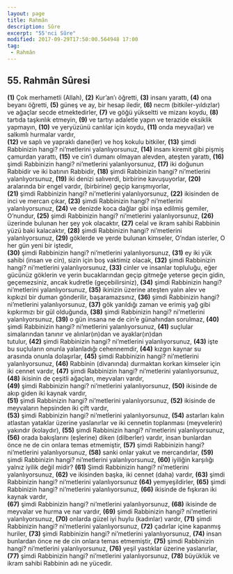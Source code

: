 ```yaml
---
layout: page
title: Rahmân
description: Sûre
excerpt: "55'nci Sûre"
modified: 2017-09-29T17:50:00.564948 17:00
tag: 
 - Rahmân
---
```


## 55. Rahmân Sûresi

**(1)** Çok merhametli (Allah),	
**(2)** Kur’an’ı öğretti,
**(3)** insanı yarattı,
**(4)** ona beyanı öğretti,
**(5)** güneş ve ay, bir hesap iledir,
**(6)** necm (bitkiler-yıldızlar) ve ağaçlar secde etmektedirler,
**(7)** ve göğü yükseltti ve mizanı koydu,
**(8)** tartıda taşkınlık etmeyin,
**(9)** ve tartıyı adaletle yapın ve terazide eksiklik yapmayın, 
****(10)**** ve yeryüzünü canlılar için koydu,
****(11)**** onda meyva(lar) ve salkımlı hurmalar vardır,	
****(12)**** ve saplı ve yapraklı dane(ler) ve hoş kokulu bitkiler,	
****(13)**** şimdi Rabbinizin hangi? ni’metlerini yalanlıyorsunuz,
****(14)**** insanı kiremit gibi pişmiş çamurdan yarattı, 
****(15)**** ve cin’i dumanı olmayan alevden, ateşten yarattı,
****(16)**** şimdi Rabbinizin hangi? ni’metlerini yalanlıyorsunuz,
****(17)**** iki doğunun Rabbidir ve iki batının Rabbidir,
****(18)**** şimdi Rabbinizin hangi? ni’metlerini yalanlıyorsunuz,
****(19)**** iki denizi salıverdi, birbirine kavuşuyorlar,
****(20)**** aralarında bir engel vardır, (birbirine) geçip karışmıyorlar,	
****(21)**** şimdi Rabbinizin hangi? ni’metlerini yalanlıyorsunuz,
****(22)**** ikisinden de inci ve mercan çıkar,
****(23)**** şimdi Rabbinizin hangi? ni’metlerini yalanlıyorsunuz,
****(24)**** ve denizde koca dağlar gibi inşa edilmiş gemiler, O’nundur,
****(25)**** şimdi Rabbinizin hangi? ni’metlerini yalanlıyorsunuz,
****(26)**** üzerinde bulunan her şey yok olacaktır,
****(27)**** celal ve ikram sahibi Rabbinin yüzü baki kalacaktır,
****(28)**** şimdi Rabbinizin hangi? ni’metlerini yalanlıyorsunuz,
****(29)**** göklerde ve yerde bulunan kimseler, O’ndan isterler, O her gün yeni bir iştedir,	
****(30)**** şimdi Rabbinizin hangi? ni’metlerini yalanlıyorsunuz,
****(31)**** ey iki yük sahibi (insan ve cin), sizin için boş vaktimiz olacak,
****(32)**** şimdi Rabbinizin hangi? ni’metlerini yalanlıyorsunuz,
****(33)**** cinler ve insanlar	topluluğu, eğer gücünüz göklerin ve yerin bucaklarından geçip gitmeğe yeterse geçin gidin, geçemezsiniz, ancak kudretle (geçebilirsiniz),
****(34)**** şimdi Rabbinizin hangi? ni’metlerini yalanlıyorsunuz,
****(35)**** ikinizin üzerine ateşten yalın alev ve kıpkızıl bir duman gönderilir, başaramazsınız,
****(36)**** şimdi Rabbinizin hangi? ni’metlerini yalanlıyorsunuz,
****(37)**** gök yarıldığı zaman ve erimiş yağ gibi kıpkırmızı bir gül olduğunda,
****(38)**** şimdi Rabbinizin hangi? ni’metlerini yalanlıyorsunuz,
****(39)**** o gün insana ne de	cin’e günahından sorulmaz,
****(40)**** şimdi Rabbinizin hangi? ni’metlerini yalanlıyorsunuz,
****(41)**** suçlular simalarından tanınır ve alınlar(ın)dan ve ayaklar(ın)dan	
 tutulur, 
****(42)**** şimdi Rabbinizin hangi? ni’metlerini yalanlıyorsunuz,
****(43)**** işte bu suçluların onunla yalanladığı cehennemdir,
****(44)**** kızgın kaynar su arasında onunla dolaşırlar,
****(45)**** şimdi Rabbinizin hangi? ni’metlerini yalanlıyorsunuz,
****(46)**** Rabbinin (divanında) durmaktan korkan kimseler için iki cennet vardır,
****(47)**** şimdi Rabbinizin hangi? ni’metlerini yalanlıyorsunuz,
****(48)**** ikisinin de çeşitli ağaçları, meyvaları vardır,	
****(49)**** şimdi Rabbinizin hangi? ni’metlerini yalanlıyorsunuz,
****(50)**** ikisinde de akıp giden iki kaynak vardır,	
****(51)**** şimdi Rabbinizin hangi? ni’metlerini yalanlıyorsunuz,
****(52)**** ikisinde de meyvaların hepsinden iki çift vardır,	
****(53)**** şimdi Rabbinizin hangi? ni’metlerini yalanlıyorsunuz,
****(54)**** astarları kalın atlastan yataklar üzerine yaslanırlar ve iki cennetin toplanması (meyvelerin) yakındır (kolaydır),	
****(55)**** şimdi Rabbinizin hangi? ni’metlerini yalanlıyorsunuz,
****(56)**** orada bakışlarını (eşlerine) diken (dilberler) vardır, insan bunlardan önce ne de cin onlara temas etmemiştir,
****(57)**** şimdi Rabbinizin hangi? ni’metlerini yalanlıyorsunuz,
****(58)**** sanki onlar yakut ve mercandırlar,
****(59)**** şimdi Rabbinizin hangi? ni’metlerini yalanlıyorsunuz,
****(60)**** iyiliğin karşılığı yalnız iyilik değil midir?
****(61)**** Şimdi Rabbinizin hangi? ni’metlerini yalanlıyorsunuz,
****(62)**** ve ikisinden başka, iki cennet (daha) vardır,
****(63)**** şimdi Rabbinizin hangi? ni’metlerini yalanlıyorsunuz
****(64)**** yemyeşildirler,
****(65)**** şimdi Rabbinizin hangi? ni’metlerini yalanlıyorsunuz,
****(66)**** ikisinde de fışkıran iki kaynak vardır,	
****(67)**** şimdi Rabbinizin hangi? ni’metlerini yalanlıyorsunuz,
****(68)**** ikisinde de meyvalar ve hurma ve nar vardır, 
****(69)**** şimdi Rabbinizin hangi? ni’metlerini yalanlıyorsunuz,
****(70)**** onlarda güzel iyi huylu (kadınlar)	vardır,
****(71)**** şimdi Rabbinizin hangi? ni’metlerini yalanlıyorsunuz,
****(72)**** çadırlar içine kapanmış huriler,
****(73)**** şimdi Rabbinizin hangi? ni’metlerini yalanlıyorsunuz,
****(74)**** insan bunlardan önce ne de cin onlara temas etmemiştir,
****(75)**** şimdi Rabbinizin hangi? ni’metlerini yalanlıyorsunuz,
****(76)**** yeşil yastıklar üzerine yaslanırlar,
****(77)**** şimdi Rabbinizin hangi? ni’metlerini yalanlıyorsunuz,
****(78)**** büyüklük ve ikram sahibi Rabbinin adı ne yücedir.
